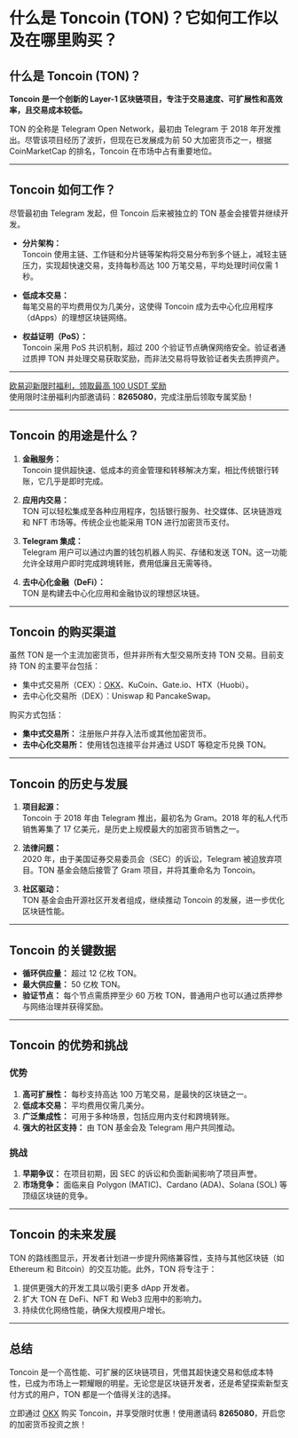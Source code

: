 # 什么是 Toncoin (TON)？它如何工作以及在哪里购买？



## 什么是 Toncoin (TON)？

**Toncoin 是一个创新的 Layer-1 区块链项目，专注于交易速度、可扩展性和高效率，且交易成本较低。**

TON 的全称是 Telegram Open Network，最初由 Telegram 于 2018 年开发推出。尽管该项目经历了波折，但现在已发展成为前 50 大加密货币之一，根据 CoinMarketCap 的排名，Toncoin 在市场中占有重要地位。

---

## Toncoin 如何工作？

尽管最初由 Telegram 发起，但 Toncoin 后来被独立的 TON 基金会接管并继续开发。

- **分片架构：**  
  Toncoin 使用主链、工作链和分片链等架构将交易分布到多个链上，减轻主链压力，实现超快速交易，支持每秒高达 100 万笔交易，平均处理时间仅需 1 秒。
  
- **低成本交易：**  
  每笔交易的平均费用仅为几美分，这使得 Toncoin 成为去中心化应用程序（dApps）的理想区块链网络。

- **权益证明（PoS）：**  
  Toncoin 采用 PoS 共识机制，超过 200 个验证节点确保网络安全。验证者通过质押 TON 并处理交易获取奖励，而非法交易将导致验证者失去质押资产。

---
[欧易迎新限时福利，领取最高 100 USDT 奖励](https://bit.ly/OKXe)  
使用限时注册福利内部邀请码：**8265080**，完成注册后领取专属奖励！

---
## Toncoin 的用途是什么？

1. **金融服务：**  
   Toncoin 提供超快速、低成本的资金管理和转移解决方案，相比传统银行转账，它几乎是即时完成。

2. **应用内交易：**  
   TON 可以轻松集成至各种应用程序，包括银行服务、社交媒体、区块链游戏和 NFT 市场等。传统企业也能采用 TON 进行加密货币支付。

3. **Telegram 集成：**  
   Telegram 用户可以通过内置的钱包机器人购买、存储和发送 TON。这一功能允许全球用户即时完成跨境转账，费用低廉且无需等待。

4. **去中心化金融（DeFi）：**  
   TON 是构建去中心化应用和金融协议的理想区块链。

---

## Toncoin 的购买渠道

虽然 TON 是一个主流加密货币，但并非所有大型交易所支持 TON 交易。目前支持 TON 的主要平台包括：

- 集中式交易所（CEX）：[OKX](https://bit.ly/OKXe)、KuCoin、Gate.io、HTX（Huobi）。
- 去中心化交易所（DEX）：Uniswap 和 PancakeSwap。

购买方式包括：

- **集中式交易所：** 注册账户并存入法币或其他加密货币。
- **去中心化交易所：** 使用钱包连接平台并通过 USDT 等稳定币兑换 TON。

---

## Toncoin 的历史与发展

1. **项目起源：**  
   Toncoin 于 2018 年由 Telegram 推出，最初名为 Gram。2018 年的私人代币销售筹集了 17 亿美元，是历史上规模最大的加密货币销售之一。

2. **法律问题：**  
   2020 年，由于美国证券交易委员会（SEC）的诉讼，Telegram 被迫放弃项目。TON 基金会随后接管了 Gram 项目，并将其重命名为 Toncoin。

3. **社区驱动：**  
   TON 基金会由开源社区开发者组成，继续推动 Toncoin 的发展，进一步优化区块链性能。

---

## Toncoin 的关键数据

- **循环供应量：** 超过 12 亿枚 TON。
- **最大供应量：** 50 亿枚 TON。
- **验证节点：** 每个节点需质押至少 60 万枚 TON，普通用户也可以通过质押参与网络治理并获得奖励。

---

## Toncoin 的优势和挑战

### 优势

1. **高可扩展性：** 每秒支持高达 100 万笔交易，是最快的区块链之一。
2. **低成本交易：** 平均费用仅需几美分。
3. **广泛集成性：** 可用于多种场景，包括应用内支付和跨境转账。
4. **强大的社区支持：** 由 TON 基金会及 Telegram 用户共同推动。

### 挑战

1. **早期争议：** 在项目初期，因 SEC 的诉讼和负面新闻影响了项目声誉。
2. **市场竞争：** 面临来自 Polygon (MATIC)、Cardano (ADA)、Solana (SOL) 等顶级区块链的竞争。

---

## Toncoin 的未来发展

TON 的路线图显示，开发者计划进一步提升网络兼容性，支持与其他区块链（如 Ethereum 和 Bitcoin）的交互功能。此外，TON 将专注于：

1. 提供更强大的开发工具以吸引更多 dApp 开发者。
2. 扩大 TON 在 DeFi、NFT 和 Web3 应用中的影响力。
3. 持续优化网络性能，确保大规模用户增长。

---

## 总结

Toncoin 是一个高性能、可扩展的区块链项目，凭借其超快速交易和低成本特性，已成为市场上一颗耀眼的明星。无论您是区块链开发者，还是希望探索新型支付方式的用户，TON 都是一个值得关注的选择。

立即通过 [OKX](https://bit.ly/OKXe) 购买 Toncoin，并享受限时优惠！使用邀请码 **8265080**，开启您的加密货币投资之旅！
